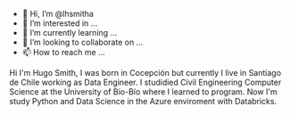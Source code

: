 - 👋 Hi, I’m @lhsmitha
- 👀 I’m interested in ...
- 🌱 I’m currently learning ...
- 💞️ I’m looking to collaborate on ...
- 📫 How to reach me ...

<!---
lhsmitha/lhsmitha is a ✨ special ✨ repository because its `README.md` (this file) appears on your GitHub profile.
You can click the Preview link to take a look at your changes.
--->

Hi I'm Hugo Smith, I was born in Cocepción but currently I live in Santiago de Chile working as Data Engineer.
I studidied Civil Engineering Computer Science at the University of Bío-Bío where I learned to program. Now I'm study Python and Data Science 
in the Azure enviroment with Databricks.
